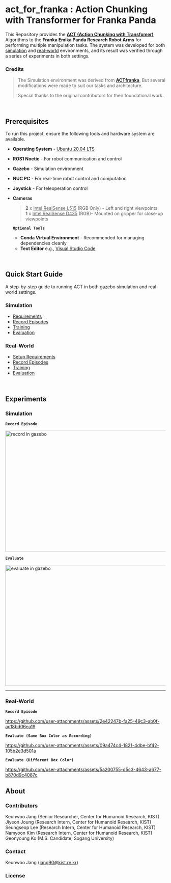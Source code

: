 # act_for_franka : Action Chunking with Transformer for Franka Panda

This Repository provides the [**ACT (Action Chunking with Transfomer)**](https://github.com/tonyzhaozh/act) Algorithms to the **Franka Emika Panda Research Robot Arms** for performing multiple manipulation tasks.
The system was developed for both <ins>simulation</ins> and <ins>real-world</ins> environments, and its result was verified through a series of experiments in both settings.

### Credits 
> The Simulation environment was derived from **[ACTfranka](https://github.com/sainavaneet/ACTfranka)**, But several modifications were made to suit our tasks and architecture.
>
> 
> Special thanks to the original contributors for their foundational work. 
<br />

## Prerequisites
To run this project, ensure the following tools and hardware system are available.

* **Operating System** - [Ubuntu 20.04 LTS](https://releases.ubuntu.com/focal/)
* **ROS1 Noetic** - For robot communication and control
* **Gazebo** - Simulation environment
* **NUC PC** - For real-time robot control and computation
* **Joystick** - For teleoperation control
* **Cameras**
  > **2** x <ins>Intel RealSense L515</ins> (RGB Only) - Left and right viewpoints\
  > **1** x <ins>Intel RealSense D435</ins> (RGB)- Mounted on gripper for close-up viewpoints

  **`Optional Tools`**
  
  * **Conda Virtual Environment** - Recommended for managing dependencies cleanly
  * **Text Editor** e.g., [Visual Studio Code](https://code.visualstudio.com/)
<br />

## Quick Start Guide 
A step-by-step guide to running ACT in both gazebo simulation and real-world settings. 

### Simulation
- [Requirements](https://github.com/jkw0701/act_for_franka/blob/sim/README.md#setup)
- [Record Episodes](https://github.com/jkw0701/act_for_franka/blob/sim/README.md#record-videos)
- [Training](https://github.com/jkw0701/act_for_franka/blob/sim/README.md#train)
- [Evaluation](https://github.com/jkw0701/act_for_franka/blob/sim/simulation/README.md#evaluate)
  
### Real-World
- [Setup Requirements](https://github.com/jkw0701/act_for_franka/blob/real/README.md#setup)
- [Record Episodes](https://github.com/jkw0701/act_for_franka/blob/real/README.md#record-videos)
- [Training](https://github.com/jkw0701/act_for_franka/blob/real/README.md#train)
- [Evaluation](https://github.com/jkw0701/act_for_franka/blob/real/README.md#evaluate) 
<br />

## Experiments 
### Simulation 


**`Record Episode`**


<img src="https://github.com/user-attachments/assets/e98f318c-92e6-4ec3-803f-a535ed17d651" alt="record in gazebo" width="570" height="380"/>



**`Evaluate`**


<img src="https://github.com/user-attachments/assets/9afc0901-65c8-414a-88ab-52aa134e45d1" alt="evaluate in gazebo" width="570" height="380"/>


---


### Real-World


**`Record Episode`**

  
https://github.com/user-attachments/assets/2e42247b-fa25-49c3-ab0f-ac18bd06ea19


**`Evaluate (Same Box Color as Recording)`**

  
https://github.com/user-attachments/assets/09a474c4-1821-4dbe-bf42-105b2e3d501a


**`Evaluate (Different Box Color)`** 

  
https://github.com/user-attachments/assets/5a200755-d5c3-4643-a677-b870d9c4087c


## About 
### Contributors
Keunwoo Jang (Senior Researcher, Center for Humanoid Research, KIST)
Jiyeon Joung (Research Intern, Center for Humanoid Research, KIST)
Seungseop Lee (Research Intern, Center for Humanoid Research, KIST)
Namyoon Kim (Research Intern, Center for Humanoid Research, KIST)
Geonyoung Ko (M.S. Candidate, Sogang University)

### Contact
Keunwoo Jang (jang90@kist.re.kr) 
### License

